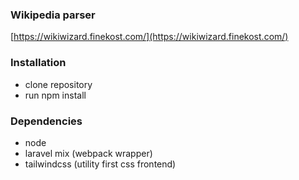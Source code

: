 ### Wikipedia parser ###
[https://wikiwizard.finekost.com/](https://wikiwizard.finekost.com/)

### Installation ###
- clone repository
- run npm install

### Dependencies ###
- node
- laravel mix (webpack wrapper)
- tailwindcss (utility first css frontend)
